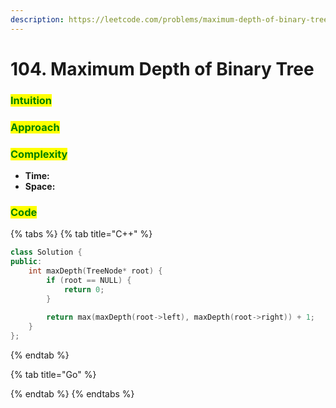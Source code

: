 ```yaml
---
description: https://leetcode.com/problems/maximum-depth-of-binary-tree/description/
---
```


# 104. Maximum Depth of Binary Tree

### <mark style="color:green;">Intuition</mark>

###

### <mark style="color:green;">Approach</mark>

###

### <mark style="color:green;">Complexity</mark>

* **Time:**
* **Space:**

###

### <mark style="color:green;">**Code**</mark>

{% tabs %}
{% tab title="C++" %}
```cpp
class Solution {
public:
    int maxDepth(TreeNode* root) {
        if (root == NULL) {
            return 0;
        }
    
        return max(maxDepth(root->left), maxDepth(root->right)) + 1;
    }
};
```
{% endtab %}

{% tab title="Go" %}

{% endtab %}
{% endtabs %}

